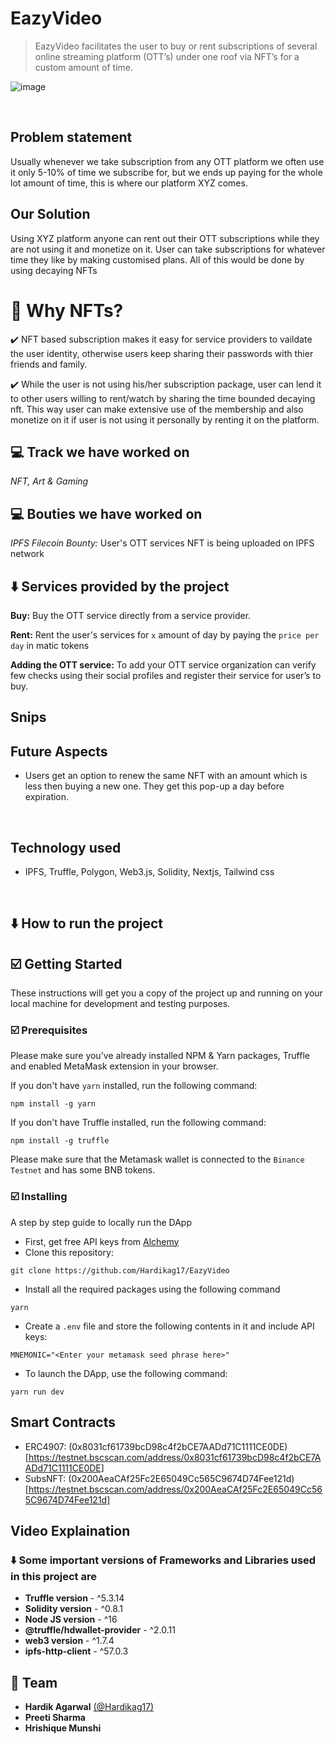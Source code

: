 # EazyVideo

> EazyVideo facilitates the user to buy or rent subscriptions of several online streaming platform (OTT’s) under one roof via NFT’s for a custom amount of time.

![image](https://user-images.githubusercontent.com/54525688/181534177-2dca1ea3-e51c-497a-be3e-75941c61f4e8.png)

<br />

## Problem statement

Usually whenever we take subscription from any OTT platform we often use it only 5-10% of time we subscribe for, but we ends up paying for the whole lot amount of time, this is where our platform XYZ comes.

## Our Solution

Using XYZ platform anyone can rent out their OTT subscriptions while they are not using it and monetize on it. User can take subscriptions for whatever time they like by making customised plans. All of this would be done by using decaying NFTs

# 🤔 Why NFTs?

✔️ NFT based subscription makes it easy for service providers to vaildate the user identity, otherwise users keep sharing their passwords with thier friends and family.

✔️ While the user is not using his/her subscription package, user can lend it to other users willing to rent/watch by sharing the time bounded decaying nft. This way user can make extensive use of the membership and also monetize on it if user is not using it personally by renting it on the platform.

## 💻 Track we have worked on

_NFT, Art & Gaming_

## 💻 Bouties we have worked on

_IPFS Filecoin Bounty:_ User's OTT services NFT is being uploaded on IPFS network

## ⬇️ Services provided by the project

**Buy:** Buy the OTT service directly from a service provider.

**Rent:** Rent the user's services for `x` amount of day by paying the `price per day` in matic tokens

**Adding the OTT service:** To add your OTT service organization can verify few checks using their social profiles and register their service for user’s to buy.

## Snips

## Future Aspects

- Users get an option to renew the same NFT with an amount which is less then buying a new one. They get this pop-up a day before expiration.

<br/>

## Technology used

- IPFS, Truffle, Polygon, Web3.js, Solidity, Nextjs, Tailwind css

<br/>

## ⬇️ How to run the project

## ☑️ Getting Started

These instructions will get you a copy of the project up and running on your local machine for development and testing purposes.

### ☑️ Prerequisites

Please make sure you've already installed NPM & Yarn packages, Truffle and enabled MetaMask extension in your browser.

If you don't have `yarn` installed, run the following command:

```
npm install -g yarn
```

If you don't have Truffle installed, run the following command:

```
npm install -g truffle
```

Please make sure that the Metamask wallet is connected to the `Binance Testnet` and has some BNB tokens.

### ☑️ Installing

A step by step guide to locally run the DApp

- First, get free API keys from [Alchemy](https://docs.alchemy.com/alchemy/documentation/apis/polygon-api)
- Clone this repository:

```
git clone https://github.com/Hardikag17/EazyVideo
```

- Install all the required packages using the following command

```
yarn
```

- Create a `.env` file and store the following contents in it and include API keys:

```
MNEMONIC="<Enter your metamask seed phrase here>"
```

- To launch the DApp, use the following command:

```
yarn run dev
```

## Smart Contracts

- ERC4907: (0x8031cf61739bcD98c4f2bCE7AADd71C1111CE0DE)[https://testnet.bscscan.com/address/0x8031cf61739bcD98c4f2bCE7AADd71C1111CE0DE]
- SubsNFT: (0x200AeaCAf25Fc2E65049Cc565C9674D74Fee121d)[https://testnet.bscscan.com/address/0x200AeaCAf25Fc2E65049Cc565C9674D74Fee121d]

## Video Explaination

### ⬇️ Some important versions of Frameworks and Libraries used in this project are

- **Truffle version** - ^5.3.14
- **Solidity version** - ^0.8.1
- **Node JS version** - ^16
- **@truffle/hdwallet-provider** - ^2.0.11
- **web3 version** - ^1.7.4
- **ipfs-http-client** - ^57.0.3

## 🙌 Team

- **Hardik Agarwal** [(@Hardikag17)](https://github.com/Hardikag17)
- **Preeti Sharma**
- **Hrishique Munshi**

<br/>

